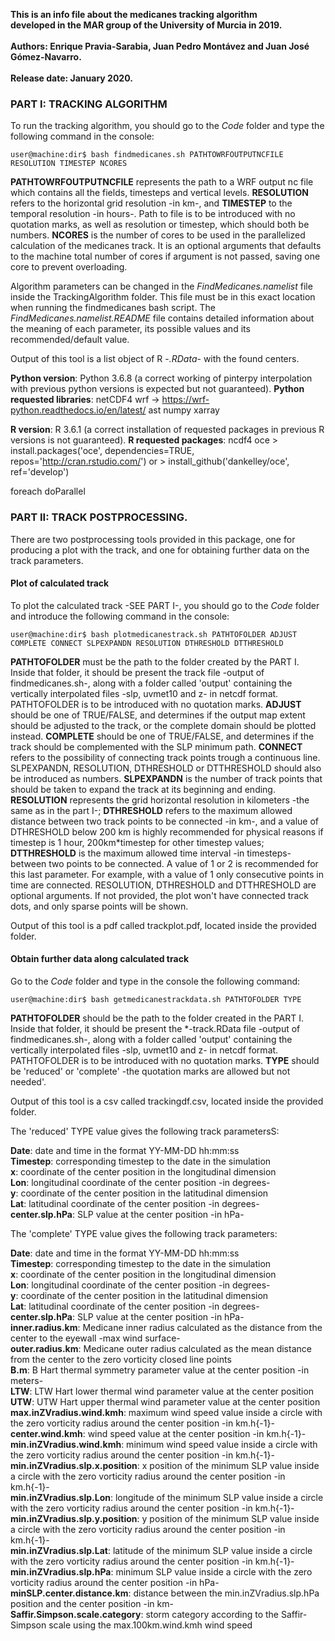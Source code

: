 **This is an info file about the medicanes tracking algorithm <br>
developed in the MAR group of the University of Murcia in 2019. <br>
<br>
Authors: Enrique Pravia-Sarabia, Juan Pedro Montávez and Juan José Gómez-Navarro. <br>
<br>
Release date: January 2020.** <br>


### PART I: TRACKING ALGORITHM

To run the tracking algorithm, you should go to the *Code* folder and type the following command in the console:

```console
user@machine:dir$ bash findmedicanes.sh PATHTOWRFOUTPUTNCFILE RESOLUTION TIMESTEP NCORES 
```

**PATHTOWRFOUTPUTNCFILE** represents the path to a WRF output nc file which contains all the fields, timesteps and vertical levels. **RESOLUTION** refers to the horizontal grid resolution -in km-, and **TIMESTEP** to the temporal resolution -in hours-. Path to file is to be introduced with no quotation marks, as well as resolution or timestep, which should both be numbers. **NCORES** is the number of cores to be used in the parallelized calculation of the medicanes track. It is an optional arguments that defaults to the machine total number of cores if argument is not passed, saving one core to prevent overloading. 

Algorithm parameters can be changed in the *FindMedicanes.namelist* file inside the TrackingAlgorithm folder. This file must be in this exact location when running the findmedicanes bash script. The *FindMedicanes.namelist.README* file contains detailed information about the meaning of each parameter, its possible values and its recommended/default value. 

Output of this tool is a list object of R -*.RData*- with the found centers. 

**Python version**: Python 3.6.8 (a correct working of pinterpy interpolation with previous python versions is expected but not guaranteed).
**Python requested libraries**:
   netCDF4
   wrf -> https://wrf-python.readthedocs.io/en/latest/ 
   ast
   numpy
   xarray

**R version**: R 3.6.1 (a correct installation of requested packages in previous R versions is not guaranteed).
**R requested packages**:
   ncdf4
   oce
     > install.packages('oce', dependencies=TRUE, repos='http://cran.rstudio.com/')
       or
     > install_github('dankelley/oce', ref='develop')
   
   foreach
   doParallel


### PART II: TRACK POSTPROCESSING.

There are two postprocessing tools provided in this package, one for producing a plot with the track, and one for obtaining further data on the track parameters.

#### Plot of calculated track

To plot the calculated track -SEE PART I-, you should go to the *Code* folder and introduce the following command in the console:


```console
user@machine:dir$ bash plotmedicanestrack.sh PATHTOFOLDER ADJUST COMPLETE CONNECT SLPEXPANDN RESOLUTION DTHRESHOLD DTTHRESHOLD
```

**PATHTOFOLDER** must be the path to the folder created by the PART I. Inside that folder, it should be present the track file -output of findmedicanes.sh-, along with a folder called 'output' containing the vertically interpolated files -slp, uvmet10 and z- in netcdf format. PATHTOFOLDER is to be introduced with no quotation marks. **ADJUST** should be one of TRUE/FALSE, and determines if the output map extent should be adjusted to the track, or the complete domain should be plotted instead. **COMPLETE** should be one of TRUE/FALSE, and determines if the track should be complemented with the SLP minimum path. **CONNECT** refers to the possibility of connecting track points trough a continuous line. SLPEXPANDN, RESOLUTION, DTHRESHOLD or DTTHRESHOLD should also be introduced as numbers. **SLPEXPANDN** is the number of track points that should be taken to expand the track at its beginning and ending. **RESOLUTION** represents the grid horizontal resolution in kilometers -the same as in the part I-; **DTHRESHOLD** refers to the maximum allowed distance between two track points to be connected -in km-, and a value of DTHRESHOLD below 200 km is highly recommended for physical reasons if timestep is 1 hour, 200km*timestep for other timestep values; **DTTHRESHOLD** is the maximum allowed time interval -in timesteps- between two points to be connected. A value of 1 or 2 is recommended for this last parameter. For example, with a value of 1 only consecutive points in time are connected. RESOLUTION, DTHRESHOLD and DTTHRESHOLD are optional arguments. If not provided, the plot won't have connected track dots, and only sparse points will be shown.   

Output of this tool is a pdf called trackplot.pdf, located inside the provided folder. 

#### Obtain further data along calculated track

Go to the *Code* folder and type in the console the following command:

```console
user@machine:dir$ bash getmedicanestrackdata.sh PATHTOFOLDER TYPE
```

**PATHTOFOLDER** should be the path to the folder created in the PART I. Inside that folder, it should be present the *-track.RData file -output of findmedicanes.sh-, along with a folder called 'output' containing the vertically interpolated files -slp, uvmet10 and z- in netcdf format. PATHTOFOLDER is to be introduced with no quotation marks. **TYPE** should be 'reduced' or 'complete' -the quotation marks are allowed but not needed'. 

Output of this tool is a csv called trackingdf.csv, located inside the provided folder.

The 'reduced' TYPE value gives the following track parametersS:

**Date**:                              date and time in the format YY-MM-DD hh:mm:ss <br>
**Timestep**:                          corresponding timestep to the date in the simulation <br>
**x**:                                 coordinate of the center position in the longitudinal dimension <br>
**Lon**:                               longitudinal coordinate of the center position -in degrees- <br>
**y**:                                 coordinate of the center position in the latitudinal dimension <br>
**Lat**:                               latitudinal coordinate of the center position -in degrees- <br>
**center.slp.hPa**:                    SLP value at the center position -in hPa- <br>

The 'complete' TYPE value gives the following track parameters:

**Date**:                              date and time in the format YY-MM-DD hh:mm:ss <br>
**Timestep**:                          corresponding timestep to the date in the simulation <br>
**x**:                                 coordinate of the center position in the longitudinal dimension <br>
**Lon**:                               longitudinal coordinate of the center position -in degrees- <br>
**y**:                                 coordinate of the center position in the latitudinal dimension <br>
**Lat**:                               latitudinal coordinate of the center position -in degrees- <br>
**center.slp.hPa**:                    SLP value at the center position -in hPa- <br>
**inner.radius.km**:                   Medicane inner radius calculated as the distance from the center to the eyewall -max wind surface- <br>
**outer.radius.km**:                   Medicane outer radius calculated as the mean distance from the center to the zero vorticity closed line points <br>
**B.m**:                               B Hart thermal symmetry parameter value at the center position -in meters- <br>
**LTW**:                               LTW Hart lower thermal wind parameter value at the center position <br>
**UTW**:                               UTW Hart upper thermal wind parameter value at the center position <br>
**max.inZVradius.wind.kmh**:           maximum wind speed value inside a circle with the zero vorticity radius around the center position -in km.h{-1}- <br>
**center.wind.kmh**:                   wind speed value at the center position -in km.h{-1}- <br>
**min.inZVradius.wind.kmh**:           minimum wind speed value inside a circle with the zero vorticity radius around the center position -in km.h{-1}- <br>
**min.inZVradius.slp.x.position**:     x position of the minimum SLP value inside a circle with the zero vorticity radius around the center position -in km.h{-1}- <br>
**min.inZVradius.slp.Lon**:            longitude of the minimum SLP value inside a circle with the zero vorticity radius around the center position -in km.h{-1}- <br>
**min.inZVradius.slp.y.position**:     y position of the minimum SLP value inside a circle with the zero vorticity radius around the center position -in km.h{-1}- <br>
**min.inZVradius.slp.Lat**:            latitude of the minimum SLP value inside a circle with the zero vorticity radius around the center position -in km.h{-1}- <br>
**min.inZVradius.slp.hPa**:            minimum SLP value inside a circle with the zero vorticity radius around the center position -in hPa- <br>
**minSLP.center.distance.km**:         distance between the min.inZVradius.slp.hPa position and the center position -in km- <br>
**Saffir.Simpson.scale.category**:     storm category according to the Saffir-Simpson scale using the max.100km.wind.kmh wind speed




